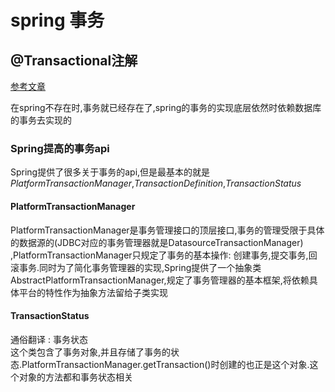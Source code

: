 # spring 事务

## @Transactional注解
[参考文章](https://javaguide.cn/system-design/framework/spring/spring-transaction.html#spring-%E4%BA%8B%E5%8A%A1%E7%AE%A1%E7%90%86%E6%8E%A5%E5%8F%A3%E4%BB%8B%E7%BB%8D)

在spring不存在时,事务就已经存在了,spring的事务的实现底层依然时依赖数据库的事务去实现的

### Spring提高的事务api

Spring提供了很多关于事务的api,但是最基本的就是
*PlatformTransactionManager*,*TransactionDefinition*,*TransactionStatus*

#### PlatformTransactionManager

PlatformTransactionManager是事务管理接口的顶层接口,事务的管理受限于具体的数据源的(JDBC对应的事务管理器就是DatasourceTransactionManager)
,PlatformTransactionManager只规定了事务的基本操作:
创建事务,提交事务,回滚事务.同时为了简化事务管理器的实现,Spring提供了一个抽象类AbstractPlatformTransactionManager,规定了事务管理器的基本框架,将依赖具体平台的特性作为抽象方法留给子类实现

#### TransactionStatus

通俗翻译 : 事务状态  
这个类包含了事务对象,并且存储了事务的状态.PlatformTransactionManager.getTransaction()时创建的也正是这个对象.这个对象的方法都和事务状态相关

